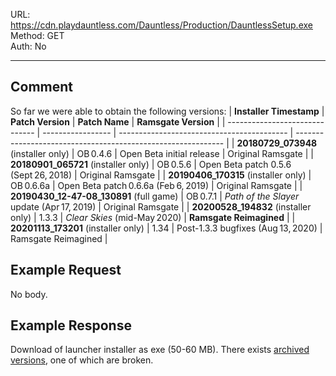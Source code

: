 URL: https://cdn.playdauntless.com/Dauntless/Production/DauntlessSetup.exe \
Method: GET \
Auth: No

---

## Comment
So far we were able to obtain the following versions:
| **Installer Timestamp**        | **Patch Version** | **Patch Name**                             | **Ramsgate Version**                                         |
| ------------------------------ | ----------------- | ------------------------------------------ | ------------------------------------------------------------ |
| **20180729\_073948**  (installer only)         | OB 0.4.6          | Open Beta initial release                  | Original Ramsgate                                            |
| **20180901\_065721**  (installer only)         | OB 0.5.6          | Open Beta patch 0.5.6 (Sept 26, 2018)      | Original Ramsgate                                            |
| **20190406\_170315**  (installer only)         | OB 0.6.6a         | Open Beta patch 0.6.6a (Feb 6, 2019)       | Original Ramsgate                                            |
| **20190430\_12-47-08\_130891** (full game) | OB 0.7.1          | *Path of the Slayer* update (Apr 17, 2019) | Original Ramsgate  |
| **20200528\_194832**  (installer only)         | 1.3.3             | *Clear Skies* (mid-May 2020)               | **Ramsgate Reimagined**                                      |
| **20201113\_173201**  (installer only)         | 1.34              | Post-1.3.3 bugfixes (Aug 13, 2020)         | Ramsgate Reimagined                                          |

## Example Request
No body.

## Example Response
Download of launcher installer as exe (50-60 MB). There exists [archived versions](https://web.archive.org/web/20190501000000*/https://cdn.playdauntless.com/Dauntless/Production/DauntlessSetup.exe), one of which are broken.
